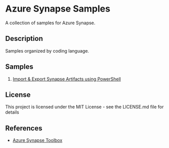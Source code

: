 # Azure Synapse Samples
A collection of samples for Azure Synapse.
## Description
Samples organized by coding language.
## Samples
1. [Import & Export Synapse Artifacts using PowerShell](Powershell/ExportImportSynpaseArtifacts.ps1)

## License
This project is licensed under the MIT License - see the LICENSE.md file for details
## References

* [Azure Synapse Toolbox](https://github.com/microsoft/Azure_Synapse_Toolbox)
